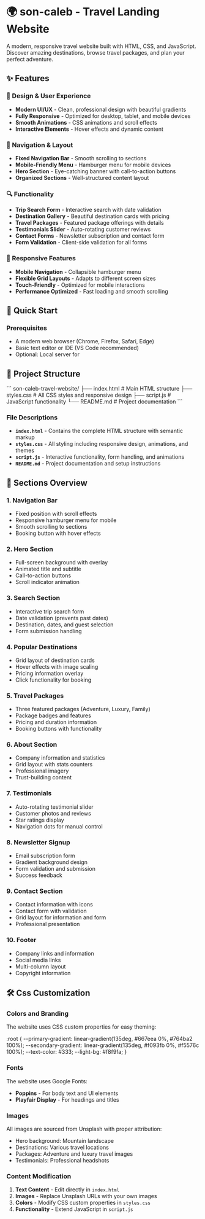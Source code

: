 # 🌍 son-caleb - Travel Landing Website

A modern, responsive travel website built with HTML, CSS, and JavaScript. Discover amazing destinations, browse travel packages, and plan your perfect adventure.

## ✨ Features

### 🎨 Design & User Experience
- **Modern UI/UX** - Clean, professional design with beautiful gradients
- **Fully Responsive** - Optimized for desktop, tablet, and mobile devices
- **Smooth Animations** - CSS animations and scroll effects
- **Interactive Elements** - Hover effects and dynamic content

### 🧭 Navigation & Layout
- **Fixed Navigation Bar** - Smooth scrolling to sections
- **Mobile-Friendly Menu** - Hamburger menu for mobile devices
- **Hero Section** - Eye-catching banner with call-to-action buttons
- **Organized Sections** - Well-structured content layout

### 🔍 Functionality
- **Trip Search Form** - Interactive search with date validation
- **Destination Gallery** - Beautiful destination cards with pricing
- **Travel Packages** - Featured package offerings with details
- **Testimonials Slider** - Auto-rotating customer reviews
- **Contact Forms** - Newsletter subscription and contact form
- **Form Validation** - Client-side validation for all forms

### 📱 Responsive Features
- **Mobile Navigation** - Collapsible hamburger menu
- **Flexible Grid Layouts** - Adapts to different screen sizes
- **Touch-Friendly** - Optimized for mobile interactions
- **Performance Optimized** - Fast loading and smooth scrolling

## 🚀 Quick Start

### Prerequisites
- A modern web browser (Chrome, Firefox, Safari, Edge)
- Basic text editor or IDE (VS Code recommended)
- Optional: Local server for 

## 📁 Project Structure

\`\`\`
son-caleb-travel-website/
├── index.html              # Main HTML structure
├── styles.css              # All CSS styles and responsive design
├── script.js               # JavaScript functionality
└── README.md               # Project documentation
\`\`\`

### File Descriptions

- **`index.html`** - Contains the complete HTML structure with semantic markup
- **`styles.css`** - All styling including responsive design, animations, and themes
- **`script.js`** - Interactive functionality, form handling, and animations
- **`README.md`** - Project documentation and setup instructions

## 🎯 Sections Overview

### 1. Navigation Bar
- Fixed position with scroll effects
- Responsive hamburger menu for mobile
- Smooth scrolling to sections
- Booking button with hover effects

### 2. Hero Section
- Full-screen background with overlay
- Animated title and subtitle
- Call-to-action buttons
- Scroll indicator animation

### 3. Search Section
- Interactive trip search form
- Date validation (prevents past dates)
- Destination, dates, and guest selection
- Form submission handling

### 4. Popular Destinations
- Grid layout of destination cards
- Hover effects with image scaling
- Pricing information overlay
- Click functionality for booking

### 5. Travel Packages
- Three featured packages (Adventure, Luxury, Family)
- Package badges and features
- Pricing and duration information
- Booking buttons with functionality

### 6. About Section
- Company information and statistics
- Grid layout with stats counters
- Professional imagery
- Trust-building content

### 7. Testimonials
- Auto-rotating testimonial slider
- Customer photos and reviews
- Star ratings display
- Navigation dots for manual control

### 8. Newsletter Signup
- Email subscription form
- Gradient background design
- Form validation and submission
- Success feedback

### 9. Contact Section
- Contact information with icons
- Contact form with validation
- Grid layout for information and form
- Professional presentation

### 10. Footer
- Company links and information
- Social media links
- Multi-column layout
- Copyright information

## 🛠️ Css Customization

### Colors and Branding
The website uses CSS custom properties for easy theming:

:root {
  --primary-gradient: linear-gradient(135deg, #667eea 0%, #764ba2 100%);
  --secondary-gradient: linear-gradient(135deg, #f093fb 0%, #f5576c 100%);
  --text-color: #333;
  --light-bg: #f8f9fa;
}

### Fonts
The website uses Google Fonts:
- **Poppins** - For body text and UI elements
- **Playfair Display** - For headings and titles

### Images
All images are sourced from Unsplash with proper attribution:
- Hero background: Mountain landscape
- Destinations: Various travel locations
- Packages: Adventure and luxury travel images
- Testimonials: Professional headshots


### Content Modification
1. **Text Content** - Edit directly in `index.html`
2. **Images** - Replace Unsplash URLs with your own images
3. **Colors** - Modify CSS custom properties in `styles.css`
4. **Functionality** - Extend JavaScript in `script.js`

